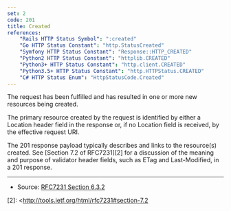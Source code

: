 ```yaml
---
set: 2
code: 201
title: Created
references:
    "Rails HTTP Status Symbol": ":created"
    "Go HTTP Status Constant": "http.StatusCreated"
    "Symfony HTTP Status Constant": "Response::HTTP_CREATED"
    "Python2 HTTP Status Constant": "httplib.CREATED"
    "Python3+ HTTP Status Constant": "http.client.CREATED"
    "Python3.5+ HTTP Status Constant": "http.HTTPStatus.CREATED"
    "C# HTTP Status Enum": "HttpStatusCode.Created"
---
```


The request has been fulfilled and has resulted in one or more new resources being created.

The primary resource created by the request is identified by either a Location header field in the response or, if no Location field is received, by the effective request URI.

The 201 response payload typically describes and links to the resource(s) created. See [Section 7.2 of RFC7231][2] for a discussion of the meaning and purpose of validator header fields, such as ETag and Last-Modified, in a 201 response.

---

* Source: [RFC7231 Section 6.3.2][1]

[1]: <http://tools.ietf.org/html/rfc7231#section-6.3.2>
[2]: <http://tools.ietf.org/html/rfc7231#section-7.2
